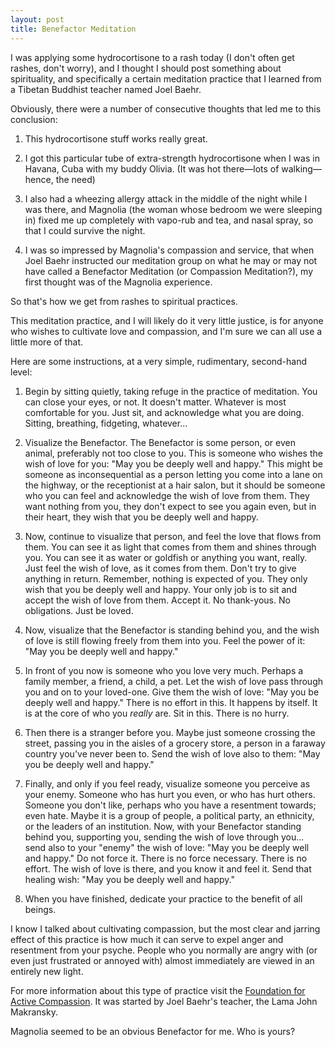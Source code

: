 ```yaml
---
layout: post
title: Benefactor Meditation
---
```


I was applying some hydrocortisone to a rash today (I don't often get rashes, don't worry), and I thought I should post something about spirituality, and specifically a certain meditation practice that I learned from a Tibetan Buddhist teacher named Joel Baehr.

Obviously, there were a number of consecutive thoughts that led me to this conclusion:



	
  1. This hydrocortisone stuff works really great.

	
  2. I got this particular tube of extra-strength hydrocortisone when I was in Havana, Cuba with my buddy Olivia. (It was hot there—lots of walking—hence, the need)

	
  3. I also had a wheezing allergy attack in the middle of the night while I was there, and Magnolia (the woman whose bedroom we were sleeping in) fixed me up completely with vapo-rub and tea, and nasal spray, so that I could survive the night.

	
  4. I was so impressed by Magnolia's compassion and service, that when Joel Baehr instructed our meditation group on what he may or may not have called a Benefactor Meditation (or Compassion Meditation?), my first thought was of the Magnolia experience.


So that's how we get from rashes to spiritual practices.

This meditation practice, and I will likely do it very little justice, is for anyone who wishes to cultivate love and compassion, and I'm sure we can all use a little more of that.

Here are some instructions, at a very simple, rudimentary, second-hand level:

	
  1. Begin by sitting quietly, taking refuge in the practice of meditation. You can close your eyes, or not. It doesn't matter. Whatever is most comfortable for you. Just sit, and acknowledge what you are doing. Sitting, breathing, fidgeting, whatever...

	
  2. Visualize the Benefactor. The Benefactor is some person, or even animal, preferably not too close to you. This is someone who wishes the wish of love for you: "May you be deeply well and happy." This might be someone as inconsequential as a person letting you come into a lane on the highway, or the receptionist at a hair salon, but it should be someone who you can feel and acknowledge the wish of love from them. They want nothing from you, they don't expect to see you again even, but in their heart, they wish that you be deeply well and happy.

	
  3. Now, continue to visualize that person, and feel the love that flows from them. You can see it as light that comes from them and shines through you. You can see it as water or goldfish or anything you want, really. Just feel the wish of love, as it comes from them. Don't try to give anything in return. Remember, nothing is expected of you. They only wish that you be deeply well and happy. Your only job is to sit and accept the wish of love from them. Accept it. No thank-yous. No obligations. Just be loved.

	
  4. Now, visualize that the Benefactor is standing behind you, and the wish of love is still flowing freely from them into you. Feel the power of it: "May you be deeply well and happy."

	
  5. In front of you now is someone who you love very much. Perhaps a family member, a friend, a child, a pet. Let the wish of love pass through you and on to your loved-one. Give them the wish of love: "May you be deeply well and happy." There is no effort in this. It happens by itself. It is at the core of who you _really_ are. Sit in this. There is no hurry.

	
  6. Then there is a stranger before you. Maybe just someone crossing the street, passing you in the aisles of a grocery store, a person in a faraway country you've never been to. Send the wish of love also to them: "May you be deeply well and happy."

	
  7. Finally, and only if you feel ready, visualize someone you perceive as your enemy. Someone who has hurt you even, or who has hurt others. Someone you don't like, perhaps who you have a resentment towards; even hate. Maybe it is a group of people, a political party, an ethnicity, or the leaders of an institution. Now, with your Benefactor standing behind you, supporting you, sending the wish of love through you... send also to your "enemy" the wish of love: "May you be deeply well and happy." Do not force it. There is no force necessary. There is no effort. The wish of love is there, and you know it and feel it. Send that healing wish: "May you be deeply well and happy."

	
  8. When you have finished, dedicate your practice to the benefit of all beings.


I know I talked about cultivating compassion, but the most clear and jarring effect of this practice is how much it can serve to expel anger and resentment from your psyche. People who you normally are angry with (or even just frustrated or annoyed with) almost immediately are viewed in an entirely new light.

For more information about this type of practice visit the [Foundation for Active Compassion](http://www.foundationforactivecompassion.org/default.aspx). It was started by Joel Baehr's teacher, the Lama John Makransky.

Magnolia seemed to be an obvious Benefactor for me. Who is yours?
